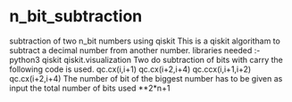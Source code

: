 # n_bit_subtraction
subtraction of two n_bit numbers using qiskit
This is a qiskit algoritham to subtract a decimal number from another number.
libraries needed :-
  python3
  qiskit 
  qiskit.visualization
Two do subtraction of bits with carry the following code is used.
    qc.cx(i,i+1)
    qc.cx(i+2,i+4)
    qc.ccx(i,i+1,i+2)
    qc.cx(i+2,i+4)
The number of bit of the biggest number has to be given as input
the total number of bits used **2*n+1
